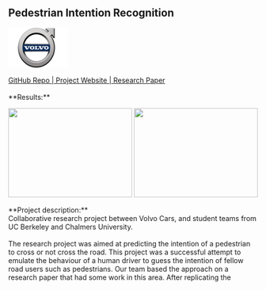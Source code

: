 ## Pedestrian Intention Recognition

<p align='left'>
<img src="images/volvo.png?raw=true" width="120" height="80"/>
</p>
<a href='https://github.com/mjpramirez/Volvo-DataX' target = "_blank">
GitHub Repo | 
</a>
<a href='https://matthew29tang.github.io/pid-model/#/' target = "_blank">
Project Website | 
</a>
<a href='https://arxiv.org/abs/2005.07796' target = "_blank">
Research Paper
</a>
<br>
<br>
**Results:**
<p align='left'>
<img src="images/modelA.gif?raw=true" width="250" height="180"/>
<img src="images/modelC.gif?raw=true" width="250" height="180"/>
</p>
**Project description:** 
<br>
Collaborative research project between Volvo Cars, and student teams from UC Berkeley and Chalmers University.
<br>
<br>
The research project was aimed at predicting the intention of a pedestrian to cross or not cross the road. This project was a successful attempt to emulate the behaviour of a human driver to guess the intention of fellow road users such as pedestrians. Our team based the approach on a research paper that had some work in this area. After replicating the 
